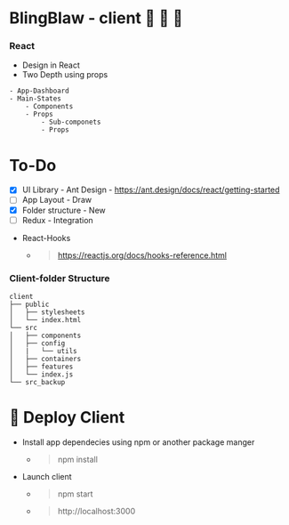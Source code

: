 # BlingBlaw - client :lips: :lipstick: :gift_heart:

### React
- Design in React 
- Two Depth using props
```
- App-Dashboard
- Main-States
    - Components
    - Props
        - Sub-componets 
        - Props
```
# To-Do
- [x] UI Library - Ant Design - https://ant.design/docs/react/getting-started
- [ ] App Layout - Draw
- [x] Folder structure - New
- [ ] Redux - Integration

- React-Hooks
    - > https://reactjs.org/docs/hooks-reference.html

### Client-folder Structure
```
client
├── public
│   ├── stylesheets
│   └── index.html
└── src
│   ├── components
│   ├── config
│   |   └── utils
│   ├── containers
│   ├── features
│   └── index.js
└── src_backup
```

# :tropical_drink: Deploy Client 
- Install app dependecies using npm or another package manger
  - > npm install
- Launch client 
  - > npm start
  - > http://localhost:3000
